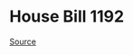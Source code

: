 # House Bill 1192

[Source](http://lawfilesext.leg.wa.gov/biennium/2023-24/Pdf/Bills/House%20Bills/1192.pdf)